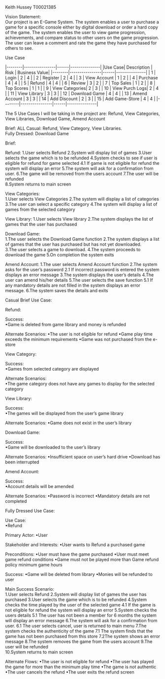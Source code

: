 Keith Hussey T00021385

Vision Statement:  
Our project is an E-Game System. The system enables a user to purchase a game for a specific console either by digital download or order a hard copy of the game. The system enables the user to view game progression, achievements, and compare status to other users on the game progression. The user can leave a comment and rate the game they have purchased for others to see.

Use Case

 |--------|----------------|------|---------------|
 |Use Case| Description    | Risk | Business Value|
 |--------|----------------|------|---------------|
 |  1     | Login          |  2   |      4        |
 |  2     | Register       |  2   |      4        |
 |  3     | View Account   |  1   |      2        |
 |  4     | Purchase       |  4   |      4        |
 |  5     | Refund         |  4   |      4        |
 |  6     | Review         |  3   |      2        |
 |  7     | Top Sales      |  1   |      2        |
 |  8     | Top Scores     |  1   |      1        |
 |  9     | View Categories|  2   |      3        |
 |  10    | View Purch Logs|  2   |      4        |
 |  11    | View Library   |  3   |      3        |
 |  12    | Download Game  |  4   |      4        |
 |  13    | Amend Account  |  3   |      3        |
 |  14    | Add Discount   |  2   |      3        |
 |  15    | Add Game-Store |  4   |      4        |
 |--------|----------------|------|---------------|
 
The 5 Use Cases I will be taking in the project are: Refund, View Categories, View Libraries, Download Game, Amend Account

Brief: ALL
Casual: Refund, View Category, View Libraries.  
Fully Dressed: Download Game

Brief:

Refund:
1.User selects Refund
2.System will display list of games
3.User selects the game which is to be refunded
4.System checks to see if user is eligible for refund for game selected
    4.1 If game is not eligible for refund the system will display an error
5.The system will ask for a confirmation from user.
6.The game will be removed from the users account
7.The user will be refunded  
8.System returns to main screen


View Categories:  
1.User selects View Categories
2.The system will display a list of categories
3.The user can select a specific category
4.The system will display a list of games from the selected category


View Library:
1.User selects View library
2.The system displays the list of games that the user has purchased  


Download Game:  
1.The user selects the Download Game function
2.The system displays a list of games that the user has purchased but has not yet downloaded.  
3.The user selects a game to download.
4.The system proceeds to download the game
5.On completion the system exits


Amend Account:
1.The user selects Amend Account function
2.The system asks for the user’s password
    2.1 If incorrect password is entered the system displays an error message
3.The system displays the user’s details
4.The user can amend his/her details
5.The user selects the save function
    5.1 If any mandatory details are not filled in the system displays an error message.
6.The system saves the details and exits

Casual Brief Use Case:  

Refund:  

Success:  
•Game is deleted from game library and money is refunded

Alternate Scenarios:
•The user is not eligible for refund
•Game play time exceeds the minimum requirements
•Game was not purchased from the e-store

View Category:  

Success:  
•Games from selected category are displayed

Alternate Scenarios:  
•The game category does not have any games to display for the selected category  


View Library:  

Success:  
•The games will be displayed from the user’s game library

Alternate Scenarios:
•Game does not exist in the user’s library

Download Game:  

Success:  
•Game will be downloaded to the user’s library

Alternate Scenarios:
•Insufficient space on user’s hard drive
•Download has been interrupted

Amend Account:  

Success:  
•Account details will be amended

Alternate Scenarios:
•Password is incorrect
•Mandatory details are not completed


Fully Dressed Use Case:  

Use Case:  
•Refund

Primary Actor:
•User

Stakeholder and Interests:
•User wants to Refund a purchased game

Preconditions:
•User must have the game purchased
•User must meet game refund conditions
•Game must not be played more than Game refund policy minimum game hours

Success:
•Game will be deleted from library
•Monies will be refunded to user

Main Success Scenario:  
1.User selects Refund
2.System will display list of games the user has purchased
3.User selects the game which is to be refunded
4.System checks the time played by the user of the selected game 
    4.1 If the game is not eligible for refund the system will display an error
5.System checks the users details
    5.1 The user has not been a member for 6 months the system will display an error message
6.The system will ask for a confirmation from user.
    6.1 The user selects cancel, user is returned to main menu
7.The system checks the authenticity of the game 
    7.1 The system finds that the game has not been purchased from this store
    7.2The system shows an error message
8.The system removes the game from the users account
9.The user will be refunded  
10.System returns to main screen

Alternate Flows:
•The user is not eligible for refund
•The user has played the game for more than the minimum play time
•The game is not authentic  
•The user cancels the refund
•The user exits the refund screen

